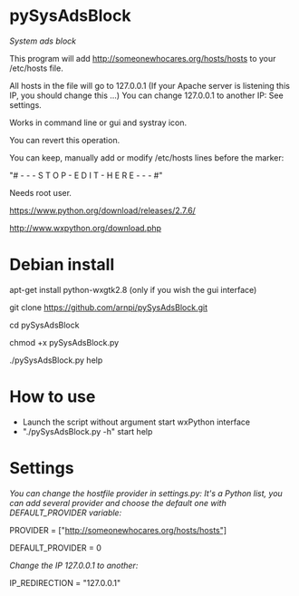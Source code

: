 pySysAdsBlock
============

*System ads block*

This program will add http://someonewhocares.org/hosts/hosts to your /etc/hosts file.

All hosts in the file will go to 127.0.0.1 (If your Apache server is listening this IP, you should change this ...) You can change 127.0.0.1 to another IP: See settings.

Works in command line or gui and systray icon.

You can revert this operation.

You can keep, manually add or modify /etc/hosts lines before the marker:

"# - - - S T O P - E D I T - H E R E - - - #"


Needs root user.


https://www.python.org/download/releases/2.7.6/

http://www.wxpython.org/download.php

Debian install
==============

apt-get install python-wxgtk2.8 (only if you wish the gui interface)

git clone https://github.com/arnpi/pySysAdsBlock.git

cd pySysAdsBlock

chmod +x pySysAdsBlock.py

./pySysAdsBlock.py help


How to use
==========

* Launch the script without argument  start wxPython interface
* "./pySysAdsBlock.py -h" start help

Settings
========

*You can change the hostfile provider in settings.py: It's a Python list, you can add several provider and choose the default one with DEFAULT_PROVIDER variable:*

PROVIDER = ["http://someonewhocares.org/hosts/hosts"]

DEFAULT_PROVIDER = 0

*Change the IP 127.0.0.1 to another:*

IP_REDIRECTION = "127.0.0.1"
